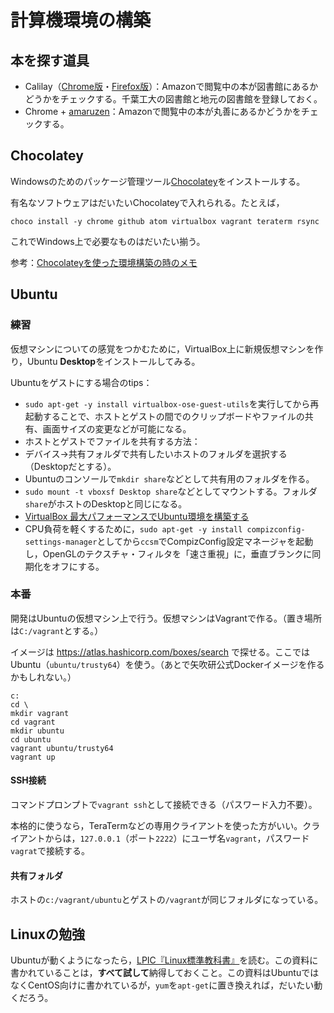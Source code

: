 # 計算機環境の構築

## 本を探す道具

* Calilay（[Chrome版](https://chrome.google.com/webstore/detail/calilay/cafcmlkomanlkeanjkijmhepabjigeef?hl=ja)・[Firefox版](https://addons.mozilla.org/ja/firefox/addon/calilay/)）：Amazonで閲覧中の本が図書館にあるかどうかをチェックする。千葉工大の図書館と地元の図書館を登録しておく。
* Chrome + [amaruzen](https://chrome.google.com/webstore/detail/amaruzen/mebbcheaekaddnilejjllbifehngpcjj?hl=ja)：Amazonで閲覧中の本が丸善にあるかどうかをチェックする。

## Chocolatey

Windowsのためのパッケージ管理ツール[Chocolatey](https://chocolatey.org/)をインストールする。

有名なソフトウェアはだいたいChocolateyで入れられる。たとえば，

```
choco install -y chrome github atom virtualbox vagrant teraterm rsync
```

これでWindows上で必要なものはだいたい揃う。

参考：[Chocolateyを使った環境構築の時のメモ](http://qiita.com/konta220/items/95b40b4647a737cb51aa)

## Ubuntu

### 練習

仮想マシンについての感覚をつかむために，VirtualBox上に新規仮想マシンを作り，Ubuntu **Desktop**をインストールしてみる。

Ubuntuをゲストにする場合のtips：

* `sudo apt-get -y install virtualbox-ose-guest-utils`を実行してから再起動することで、ホストとゲストの間でのクリップボードやファイルの共有、画面サイズの変更などが可能になる。
* ホストとゲストでファイルを共有する方法：
 * デバイス→共有フォルダで共有したいホストのフォルダを選択する（Desktopだとする）。
 * Ubuntuのコンソールで`mkdir share`などとして共有用のフォルダを作る。
 * `sudo mount -t vboxsf Desktop share`などとしてマウントする。フォルダ`share`がホストのDesktopと同じになる。
* [VirtualBox 最大パフォーマンスでUbuntu環境を構築する](http://holybea.com/2015/07/08/virtualbox-ubuntu/)
* CPU負荷を軽くするために，`sudo apt-get -y install compizconfig-settings-manager`としてから`ccsm`でCompizConfig設定マネージャを起動し，OpenGLのテクスチャ・フィルタを「速さ重視」に，垂直ブランクに同期化をオフにする。

### 本番

開発はUbuntuの仮想マシン上で行う。仮想マシンはVagrantで作る。（置き場所は`C:/vagrant`とする。）

イメージは https://atlas.hashicorp.com/boxes/search で探せる。ここではUbuntu（`ubuntu/trusty64`）を使う。（あとで矢吹研公式Dockerイメージを作るかもしれない。）

```
c:
cd \
mkdir vagrant
cd vagrant
mkdir ubuntu
cd ubuntu
vagrant ubuntu/trusty64
vagrant up
```

#### SSH接続

コマンドプロンプトで`vagrant ssh`として接続できる（パスワード入力不要）。

本格的に使うなら，TeraTermなどの専用クライアントを使った方がいい。クライアントからは，`127.0.0.1`（ポート`2222`）にユーザ名`vagrant`，パスワード`vagrat`で接続する。

#### 共有フォルダ

ホストの`c:/vagrant/ubuntu`とゲストの`/vagrant`が同じフォルダになっている。

## Linuxの勉強

Ubuntuが動くようになったら，[LPIC『Linux標準教科書』](http://www.lpi.or.jp/linuxtext/text.shtml)を読む。この資料に書かれていることは，**すべて試して**納得しておくこと。この資料はUbuntuではなくCentOS向けに書かれているが，`yum`を`apt-get`に置き換えれば，だいたい動くだろう。
